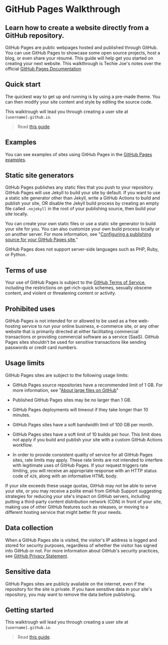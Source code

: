 # GitHub Pages Walkthrough

Learn how to create a website directly from a GitHub repository.
---

GitHub Pages are public webpages hosted and published through GitHub. You can use GitHub Pages to showcase some open source projects, host a blog, or even share your résumé. This guide will help get you started on creating your next website. This walkthrough is Techie Joe's notes over the official [GitHub Pages Documentation](https://docs.github.com/en/pages) 

## Quick start

The quickest way to get up and running is by using a pre-made theme. You can then modify your site content and style by editing the source code.

This walktrough will lead you through creating a user site at `[username].github.io`.

 > Read [this guide](./quick-start/).

## Examples

You can see examples of sites using GitHub Pages in the [GitHub Pages examples](https://github.com/collections/github-pages-examples).

## Static site generators

GitHub Pages publishes any static files that you push to your repository. GitHub Pages will use Jekyll to build your site by default. If you want to use a static site generator other than Jekyll, write a GitHub Actions to build and publish your site, OR disable the Jekyll build process by creating an empty file called `.nojekyll` in the root of your publishing source, then build your site locally.

You can create your own static files or use a static site generator to build your site for you. You can also customize your own build process locally or on another server. For more information, see "[Configuring a publishing source for your GitHub Pages site.](https://docs.github.com/en/pages/getting-started-with-github-pages/configuring-a-publishing-source-for-your-github-pages-site)"

GitHub Pages does not support server-side languages such as PHP, Ruby, or Python.

## Terms of use

Your use of GitHub Pages is subject to the [GitHub Terms of Service](https://docs.github.com/en/site-policy/github-terms/github-terms-of-service), including the restrictions on get-rich-quick schemes, sexually obscene content, and violent or threatening content or activity.

## Prohibited uses

GitHub Pages is not intended for or allowed to be used as a free web-hosting service to run your online business, e-commerce site, or any other website that is primarily directed at either facilitating commercial transactions or providing commercial software as a service (SaaS). GitHub Pages sites shouldn't be used for sensitive transactions like sending passwords or credit card numbers.

## Usage limits

GitHub Pages sites are subject to the following usage limits:

- GitHub Pages source repositories have a recommended limit of 1 GB. For more information, see "[About large files on GitHub](https://docs.github.com/en/repositories/working-with-files/managing-large-files/about-large-files-on-github#file-and-repository-size-limitations)"

- Published GitHub Pages sites may be no larger than 1 GB.

- GitHub Pages deployments will timeout if they take longer than 10 minutes.

- GitHub Pages sites have a soft bandwidth limit of 100 GB per month.

- GitHub Pages sites have a soft limit of 10 builds per hour. This limit does not apply if you build and publish your site with a custom GitHub Actions workflow.

- In order to provide consistent quality of service for all GitHub Pages sites, rate limits may apply. These rate limits are not intended to interfere with legitimate uses of GitHub Pages. If your request triggers rate limiting, you will receive an appropriate response with an HTTP status code of `429`, along with an informative HTML body.

If your site exceeds these usage quotas, GitHub may not be able to serve your site, or you may receive a polite email from GitHub Support suggesting strategies for reducing your site's impact on GitHub servers, including putting a third-party content distribution network (CDN) in front of your site, making use of other GitHub features such as releases, or moving to a different hosting service that might better fit your needs.

## Data collection

When a GitHub Pages site is visited, the visitor's IP address is logged and stored for security purposes, regardless of whether the visitor has signed into GitHub or not. For more information about GitHub's security practices, see [GitHub Privacy Statement](https://docs.github.com/en/site-policy/privacy-policies/github-privacy-statement).

## Sensitive data

GitHub Pages sites are publicly available on the internet, even if the repository for the site is private. If you have sensitive data in your site's repository, you may want to remove the data before publishing.

## Getting started

This walktrough will lead you through creating a user site at `[username].github.io`.

 > Read [this guide](./quick-start/).
